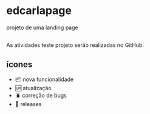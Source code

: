 # edcarlapage

projeto de uma landing page

##
 
As atividades teste projeto serão realizadas no GitHub.

## ícones

- :package: nova funcionalidade
- :up: atualização
- :beetle: correção de bugs
- :checkered_flag: releases
